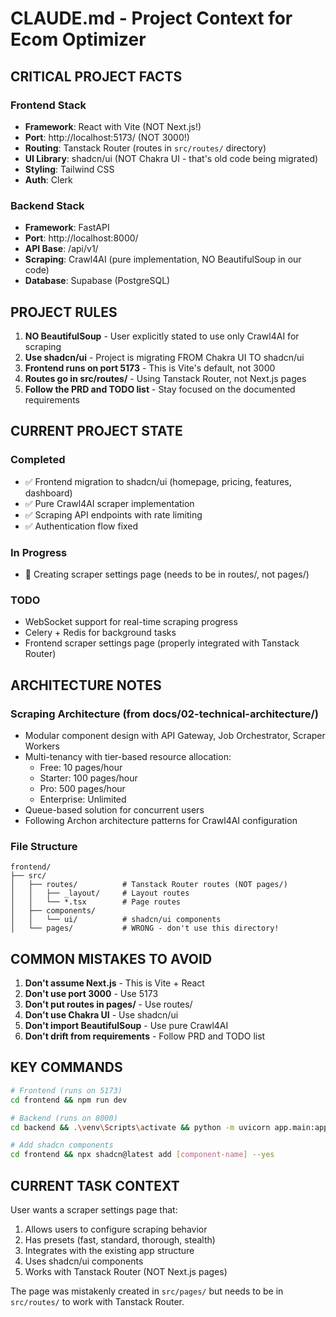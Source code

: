 # CLAUDE.md - Project Context for Ecom Optimizer

## CRITICAL PROJECT FACTS

### Frontend Stack
- **Framework**: React with Vite (NOT Next.js!)
- **Port**: http://localhost:5173/ (NOT 3000!)
- **Routing**: Tanstack Router (routes in `src/routes/` directory)
- **UI Library**: shadcn/ui (NOT Chakra UI - that's old code being migrated)
- **Styling**: Tailwind CSS
- **Auth**: Clerk

### Backend Stack
- **Framework**: FastAPI
- **Port**: http://localhost:8000/
- **API Base**: /api/v1/
- **Scraping**: Crawl4AI (pure implementation, NO BeautifulSoup in our code)
- **Database**: Supabase (PostgreSQL)

## PROJECT RULES

1. **NO BeautifulSoup** - User explicitly stated to use only Crawl4AI for scraping
2. **Use shadcn/ui** - Project is migrating FROM Chakra UI TO shadcn/ui
3. **Frontend runs on port 5173** - This is Vite's default, not 3000
4. **Routes go in src/routes/** - Using Tanstack Router, not Next.js pages
5. **Follow the PRD and TODO list** - Stay focused on the documented requirements

## CURRENT PROJECT STATE

### Completed
- ✅ Frontend migration to shadcn/ui (homepage, pricing, features, dashboard)
- ✅ Pure Crawl4AI scraper implementation
- ✅ Scraping API endpoints with rate limiting
- ✅ Authentication flow fixed

### In Progress
- 🔄 Creating scraper settings page (needs to be in routes/, not pages/)

### TODO
- WebSocket support for real-time scraping progress
- Celery + Redis for background tasks
- Frontend scraper settings page (properly integrated with Tanstack Router)

## ARCHITECTURE NOTES

### Scraping Architecture (from docs/02-technical-architecture/)
- Modular component design with API Gateway, Job Orchestrator, Scraper Workers
- Multi-tenancy with tier-based resource allocation:
  - Free: 10 pages/hour
  - Starter: 100 pages/hour  
  - Pro: 500 pages/hour
  - Enterprise: Unlimited
- Queue-based solution for concurrent users
- Following Archon architecture patterns for Crawl4AI configuration

### File Structure
```
frontend/
├── src/
│   ├── routes/          # Tanstack Router routes (NOT pages/)
│   │   ├── _layout/     # Layout routes
│   │   └── *.tsx        # Page routes
│   ├── components/
│   │   └── ui/          # shadcn/ui components
│   └── pages/           # WRONG - don't use this directory!
```

## COMMON MISTAKES TO AVOID

1. **Don't assume Next.js** - This is Vite + React
2. **Don't use port 3000** - Use 5173
3. **Don't put routes in pages/** - Use routes/
4. **Don't use Chakra UI** - Use shadcn/ui
5. **Don't import BeautifulSoup** - Use pure Crawl4AI
6. **Don't drift from requirements** - Follow PRD and TODO list

## KEY COMMANDS

```bash
# Frontend (runs on 5173)
cd frontend && npm run dev

# Backend (runs on 8000)
cd backend && .\venv\Scripts\activate && python -m uvicorn app.main:app --reload

# Add shadcn components
cd frontend && npx shadcn@latest add [component-name] --yes
```

## CURRENT TASK CONTEXT

User wants a scraper settings page that:
1. Allows users to configure scraping behavior
2. Has presets (fast, standard, thorough, stealth)
3. Integrates with the existing app structure
4. Uses shadcn/ui components
5. Works with Tanstack Router (NOT Next.js pages)

The page was mistakenly created in `src/pages/` but needs to be in `src/routes/` to work with Tanstack Router.